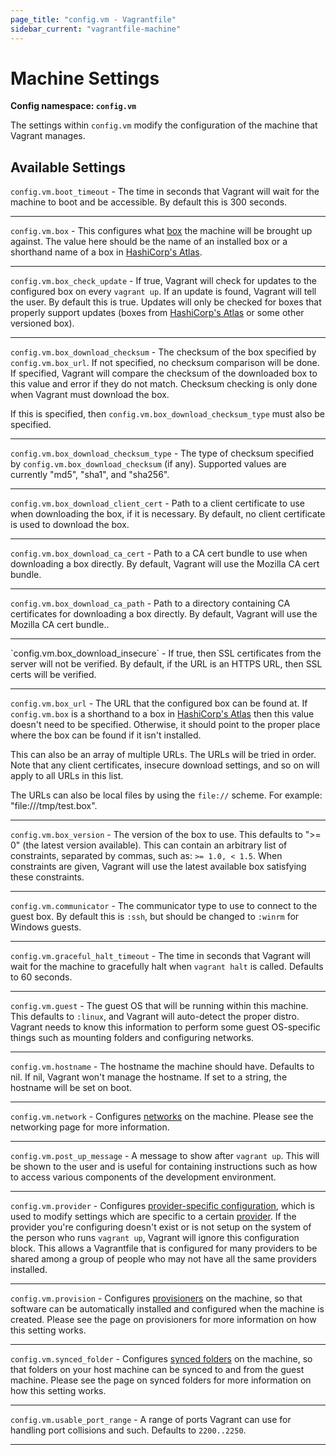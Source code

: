 ```yaml
---
page_title: "config.vm - Vagrantfile"
sidebar_current: "vagrantfile-machine"
---
```


# Machine Settings

**Config namespace: `config.vm`**

The settings within `config.vm` modify the configuration of the
machine that Vagrant manages.

## Available Settings

`config.vm.boot_timeout` - The time in seconds that Vagrant will wait
for the machine to boot and be accessible. By default this is 300 seconds.

<hr>

`config.vm.box` - This configures what [box](/v2/boxes.html) the
machine will be brought up against. The value here should be the name
of an installed box or a shorthand name of a box in
[HashiCorp's Atlas](https://atlas.hashicorp.com).

<hr>

`config.vm.box_check_update` - If true, Vagrant will check for updates to
the configured box on every `vagrant up`. If an update is found, Vagrant
will tell the user. By default this is true. Updates will only be checked
for boxes that properly support updates (boxes from
[HashiCorp's Atlas](https://atlas.hashicorp.com)
or some other versioned box).

<hr>

`config.vm.box_download_checksum` - The checksum of the box specified by
`config.vm.box_url`. If not specified, no checksum comparison will be done.
If specified, Vagrant will compare the checksum of the downloaded box to
this value and error if they do not match. Checksum checking is only done
when Vagrant must download the box.

If this is specified, then `config.vm.box_download_checksum_type` must
also be specified.

<hr>

`config.vm.box_download_checksum_type` - The type of checksum specified
by `config.vm.box_download_checksum` (if any). Supported values are
currently "md5", "sha1", and "sha256".

<hr>

`config.vm.box_download_client_cert` - Path to a client certificate to
use when downloading the box, if it is necessary. By default, no client
certificate is used to download the box.

<hr>

`config.vm.box_download_ca_cert` - Path to a CA cert bundle to use when
downloading a box directly. By default, Vagrant will use the Mozilla CA cert
bundle.

<hr>

`config.vm.box_download_ca_path` - Path to a directory containing
CA certificates for downloading a box directly. By default, Vagrant will
use the Mozilla CA cert bundle..

<hr>
`config.vm.box_download_insecure` - If true, then SSL certificates
from the server will not be verified. By default, if the URL is an HTTPS
URL, then SSL certs will be verified.

<hr>

`config.vm.box_url` - The URL that the configured box can be found at.
If `config.vm.box` is a shorthand to a box in [HashiCorp's Atlas](https://atlas.hashicorp.com)
then this value doesn't need to be specified. Otherwise, it should
point to the proper place where the box can be found if it isn't
installed.

This can also be an array of multiple URLs. The URLs will be tried in
order. Note that any client certificates, insecure download settings, and
so on will apply to all URLs in this list.

The URLs can also be local files by using the `file://` scheme. For
example: "file:///tmp/test.box".

<hr>

`config.vm.box_version` - The version of the box to use. This defaults to
">= 0" (the latest version available). This can contain an arbitrary list
of constraints, separated by commas, such as: `>= 1.0, < 1.5`. When constraints
are given, Vagrant will use the latest available box satisfying these
constraints.

<hr>

`config.vm.communicator` - The communicator type to use to connect to the
guest box. By default this is `:ssh`, but should be changed to `:winrm` for
Windows guests.

<hr>

`config.vm.graceful_halt_timeout` - The time in seconds that Vagrant will
wait for the machine to gracefully halt when `vagrant halt` is called.
Defaults to 60 seconds.

<hr>

`config.vm.guest` - The guest OS that will be running within this
machine. This defaults to `:linux`, and Vagrant will auto-detect the
proper distro. Vagrant needs to know this information to perform some
guest OS-specific things such as mounting folders and configuring
networks.

<hr>

`config.vm.hostname` - The hostname the machine should have. Defaults
to nil. If nil, Vagrant won't manage the hostname. If set to a string,
the hostname will be set on boot.

<hr>

`config.vm.network` - Configures [networks](/v2/networking/index.html) on
the machine. Please see the networking page for more information.

<hr>

`config.vm.post_up_message` - A message to show after `vagrant up`. This
will be shown to the user and is useful for containing instructions
such as how to access various components of the development environment.

<hr>

`config.vm.provider` - Configures [provider-specific configuration](/v2/providers/configuration.html),
which is used to modify settings which are specific to a certain
[provider](/v2/providers/index.html). If the provider you're configuring
doesn't exist or is not setup on the system of the person who runs
`vagrant up`, Vagrant will ignore this configuration block. This allows
a Vagrantfile that is configured for many providers to be shared among
a group of people who may not have all the same providers installed.

<hr>

`config.vm.provision` - Configures [provisioners](/v2/provisioning/index.html)
on the machine, so that software can be automatically installed and configured
when the machine is created. Please see the page on provisioners for more
information on how this setting works.

<hr>

`config.vm.synced_folder` - Configures [synced folders](/v2/synced-folders/index.html)
on the machine, so that folders on your host machine can be synced to
and from the guest machine. Please see the page on synced folders for
more information on how this setting works.

<hr>

`config.vm.usable_port_range` - A range of ports Vagrant can use for
handling port collisions and such. Defaults to `2200..2250`.

<hr>
